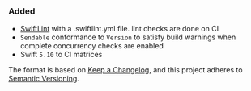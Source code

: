 ### Added

- [SwiftLint](https://github.com/realm/SwiftLint) with a .swiftlint.yml file. lint checks are done on CI
- `Sendable` conformance to `Version` to satisfy build warnings when complete concurrency checks are enabled
- Swift `5.10` to CI matrices

The format is based on [Keep a Changelog](https://keepachangelog.com/en/1.0.0/), and this project adheres to [Semantic Versioning](https://semver.org/spec/v2.0.0.html).
